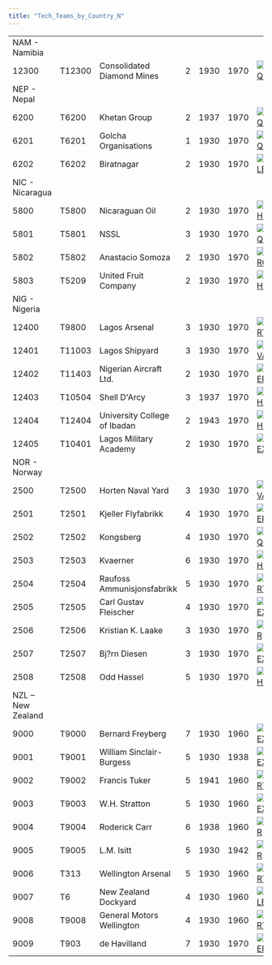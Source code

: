 ```yaml
---
title: "Tech_Teams_by_Country_N"
---
```


|                   |        |                              |     |      |      |                                                                                             |                                                                                             |                                                                                         |                                                                                       |                                                                                             |
|-------------------|--------|------------------------------|-----|------|------|---------------------------------------------------------------------------------------------|---------------------------------------------------------------------------------------------|-----------------------------------------------------------------------------------------|---------------------------------------------------------------------------------------|---------------------------------------------------------------------------------------------|
| NAM - Namibia     |        |                              |     |      |      |                                                                                             |                                                                                             |                                                                                         |                                                                                       |                                                                                             |
| 12300             | T12300 | Consolidated Diamond Mines   | 2   | 1930 | 1970 | [![EQP](/images/2/20/General_equipment.png)](/File:General_equipment.png "EQP")             | [![MGT](/images/c/c7/Management.png)](/File:Management.png "MGT")                           | [![MCH](/images/a/a1/Mechanics.png)](/File:Mechanics.png "MCH")                         |                                                                                       |                                                                                             |
| NEP - Nepal       |        |                              |     |      |      |                                                                                             |                                                                                             |                                                                                         |                                                                                       |                                                                                             |
| 6200              | T6200  | Khetan Group                 | 2   | 1937 | 1970 | [![EQP](/images/2/20/General_equipment.png)](/File:General_equipment.png "EQP")             | [![IND](/images/7/79/Industrial_engineering.png)](/File:Industrial_engineering.png "IND")   | [![MGT](/images/c/c7/Management.png)](/File:Management.png "MGT")                       |                                                                                       |                                                                                             |
| 6201              | T6201  | Golcha Organisations         | 1   | 1930 | 1970 | [![EQP](/images/2/20/General_equipment.png)](/File:General_equipment.png "EQP")             | [![IND](/images/7/79/Industrial_engineering.png)](/File:Industrial_engineering.png "IND")   |                                                                                         |                                                                                       |                                                                                             |
| 6202              | T6202  | Biratnagar                   | 2   | 1930 | 1970 | [![ELE](/images/d/dd/Electronics.png)](/File:Electronics.png "ELE")                         | [![IND](/images/7/79/Industrial_engineering.png)](/File:Industrial_engineering.png "IND")   | [![MGT](/images/c/c7/Management.png)](/File:Management.png "MGT")                       |                                                                                       |                                                                                             |
| NIC - Nicaragua   |        |                              |     |      |      |                                                                                             |                                                                                             |                                                                                         |                                                                                       |                                                                                             |
| 5800              | T5800  | Nicaraguan Oil               | 2   | 1930 | 1970 | [![CHE](/images/1/19/Chemistry.png)](/File:Chemistry.png "CHE")                             | [![IND](/images/7/79/Industrial_engineering.png)](/File:Industrial_engineering.png "IND")   | [![MCH](/images/a/a1/Mechanics.png)](/File:Mechanics.png "MCH")                         |                                                                                       |                                                                                             |
| 5801              | T5801  | NSSL                         | 3   | 1930 | 1970 | [![EQP](/images/2/20/General_equipment.png)](/File:General_equipment.png "EQP")             | [![MCH](/images/a/a1/Mechanics.png)](/File:Mechanics.png "MCH")                             | [![TRA](/images/b/b1/Training.png)](/File:Training.png "TRA")                           |                                                                                       |                                                                                             |
| 5802              | T5802  | Anastacio Somoza             | 2   | 1930 | 1970 | [![CRG](/images/3/38/Individual_courage.png)](/File:Individual_courage.png "CRG")           | [![INF](/images/b/be/Infantry_focus.png)](/File:Infantry_focus.png "INF")                   | [![LGT](/images/1/1d/Large_unit_tactics.png)](/File:Large_unit_tactics.png "LGT")       | [![TRA](/images/b/b1/Training.png)](/File:Training.png "TRA")                         |                                                                                             |
| 5803              | T5209  | United Fruit Company         | 2   | 1930 | 1970 | [![CHE](/images/1/19/Chemistry.png)](/File:Chemistry.png "CHE")                             | [![MGT](/images/c/c7/Management.png)](/File:Management.png "MGT")                           | [![MCH](/images/a/a1/Mechanics.png)](/File:Mechanics.png "MCH")                         |                                                                                       |                                                                                             |
| NIG - Nigeria     |        |                              |     |      |      |                                                                                             |                                                                                             |                                                                                         |                                                                                       |                                                                                             |
| 12400             | T9800  | Lagos Arsenal                | 3   | 1930 | 1970 | [![ART](/images/d/d8/Artillery.png)](/File:Artillery.png "ART")                             | [![EQP](/images/2/20/General_equipment.png)](/File:General_equipment.png "EQP")             | [![MCH](/images/a/a1/Mechanics.png)](/File:Mechanics.png "MCH")                         |                                                                                       |                                                                                             |
| 12401             | T11003 | Lagos Shipyard               | 3   | 1930 | 1970 | [![NVA](/images/e/ea/Naval_artillery.png)](/File:Naval_artillery.png "NVA")                 | [![NVE](/images/0/09/Naval_engineering.png)](/File:Naval_engineering.png "NVE")             | [![TEC](/images/9/9d/Technical_efficiency.png)](/File:Technical_efficiency.png "TEC")   |                                                                                       |                                                                                             |
| 12402             | T11403 | Nigerian Aircraft Ltd.       | 2   | 1930 | 1970 | [![AER](/images/a/a1/Aeronautics.png)](/File:Aeronautics.png "AER")                         | [![MCH](/images/a/a1/Mechanics.png)](/File:Mechanics.png "MCH")                             | [![TEC](/images/9/9d/Technical_efficiency.png)](/File:Technical_efficiency.png "TEC")   |                                                                                       |                                                                                             |
| 12403             | T10504 | Shell D'Arcy                 | 3   | 1937 | 1970 | [![CHE](/images/1/19/Chemistry.png)](/File:Chemistry.png "CHE")                             | [![IND](/images/7/79/Industrial_engineering.png)](/File:Industrial_engineering.png "IND")   | [![MGT](/images/c/c7/Management.png)](/File:Management.png "MGT")                       |                                                                                       |                                                                                             |
| 12404             | T12404 | University College of Ibadan | 2   | 1943 | 1970 | [![CHE](/images/1/19/Chemistry.png)](/File:Chemistry.png "CHE")                             | [![MGT](/images/c/c7/Management.png)](/File:Management.png "MGT")                           | [![MTH](/images/7/79/Mathematics.png)](/File:Mathematics.png "MTH")                     | [![MCH](/images/a/a1/Mechanics.png)](/File:Mechanics.png "MCH")                       |                                                                                             |
| 12405             | T10401 | Lagos Military Academy       | 2   | 1930 | 1970 | [![CEX](/images/b/bc/Centralized_execution.png)](/File:Centralized_execution.png "CEX")     | [![DEX](/images/0/0d/Decentralized_execution.png)](/File:Decentralized_execution.png "DEX") | [![INF](/images/b/be/Infantry_focus.png)](/File:Infantry_focus.png "INF")               | [![LGT](/images/1/1d/Large_unit_tactics.png)](/File:Large_unit_tactics.png "LGT")     | [![TRA](/images/b/b1/Training.png)](/File:Training.png "TRA")                               |
| NOR - Norway      |        |                              |     |      |      |                                                                                             |                                                                                             |                                                                                         |                                                                                       |                                                                                             |
| 2500              | T2500  | Horten Naval Yard            | 3   | 1930 | 1970 | [![NVA](/images/e/ea/Naval_artillery.png)](/File:Naval_artillery.png "NVA")                 | [![NVE](/images/0/09/Naval_engineering.png)](/File:Naval_engineering.png "NVE")             | [![TEC](/images/9/9d/Technical_efficiency.png)](/File:Technical_efficiency.png "TEC")   |                                                                                       |                                                                                             |
| 2501              | T2501  | Kjeller Flyfabrikk           | 4   | 1930 | 1970 | [![AER](/images/a/a1/Aeronautics.png)](/File:Aeronautics.png "AER")                         | [![ELE](/images/d/dd/Electronics.png)](/File:Electronics.png "ELE")                         | [![TEC](/images/9/9d/Technical_efficiency.png)](/File:Technical_efficiency.png "TEC")   |                                                                                       |                                                                                             |
| 2502              | T2502  | Kongsberg                    | 4   | 1930 | 1970 | [![EQP](/images/2/20/General_equipment.png)](/File:General_equipment.png "EQP")             | [![IND](/images/7/79/Industrial_engineering.png)](/File:Industrial_engineering.png "IND")   | [![MGT](/images/c/c7/Management.png)](/File:Management.png "MGT")                       |                                                                                       |                                                                                             |
| 2503              | T2503  | Kvaerner                     | 6   | 1930 | 1970 | [![CHE](/images/1/19/Chemistry.png)](/File:Chemistry.png "CHE")                             | [![NVE](/images/0/09/Naval_engineering.png)](/File:Naval_engineering.png "NVE")             | [![TEC](/images/9/9d/Technical_efficiency.png)](/File:Technical_efficiency.png "TEC")   |                                                                                       |                                                                                             |
| 2504              | T2504  | Raufoss Ammunisjonsfabrikk   | 5   | 1930 | 1970 | [![ART](/images/d/d8/Artillery.png)](/File:Artillery.png "ART")                             | [![EQP](/images/2/20/General_equipment.png)](/File:General_equipment.png "EQP")             | [![MCH](/images/a/a1/Mechanics.png)](/File:Mechanics.png "MCH")                         |                                                                                       |                                                                                             |
| 2505              | T2505  | Carl Gustav Fleischer        | 4   | 1930 | 1970 | [![DEX](/images/0/0d/Decentralized_execution.png)](/File:Decentralized_execution.png "DEX") | [![INF](/images/b/be/Infantry_focus.png)](/File:Infantry_focus.png "INF")                   | [![SMT](/images/2/2f/Small_unit_tactics.png)](/File:Small_unit_tactics.png "SMT")       | [![TRA](/images/b/b1/Training.png)](/File:Training.png "TRA")                         |                                                                                             |
| 2506              | T2506  | Kristian K. Laake            | 3   | 1930 | 1970 | [![AIR](/images/8/87/Aircraft_testing.png)](/File:Aircraft_testing.png "AIR")               | [![BOM](/images/2/26/Bomber_tactics.png)](/File:Bomber_tactics.png "BOM")                   | [![CEX](/images/b/bc/Centralized_execution.png)](/File:Centralized_execution.png "CEX") |                                                                                       |                                                                                             |
| 2507              | T2507  | Bj?rn Diesen                 | 3   | 1930 | 1970 | [![CEX](/images/b/bc/Centralized_execution.png)](/File:Centralized_execution.png "CEX")     | [![NVT](/images/1/10/Naval_training.png)](/File:Naval_training.png "NVT")                   | [![SEA](/images/2/22/Seamanship.png)](/File:Seamanship.png "SEA")                       |                                                                                       |                                                                                             |
| 2508              | T2508  | Odd Hassel                   | 5   | 1930 | 1970 | [![CHE](/images/1/19/Chemistry.png)](/File:Chemistry.png "CHE")                             | [![ELE](/images/d/dd/Electronics.png)](/File:Electronics.png "ELE")                         | [![MGT](/images/c/c7/Management.png)](/File:Management.png "MGT")                       |                                                                                       |                                                                                             |
| NZL – New Zealand |        |                              |     |      |      |                                                                                             |                                                                                             |                                                                                         |                                                                                       |                                                                                             |
| 9000              | T9000  | Bernard Freyberg             | 7   | 1930 | 1960 | [![CEX](/images/b/bc/Centralized_execution.png)](/File:Centralized_execution.png "CEX")     | [![CAF](/images/f/f8/Combined_arms_focus.png)](/File:Combined_arms_focus.png "CAF")         | [![CRG](/images/3/38/Individual_courage.png)](/File:Individual_courage.png "CRG")       | [![SMT](/images/2/2f/Small_unit_tactics.png)](/File:Small_unit_tactics.png "SMT")     | [![TRA](/images/b/b1/Training.png)](/File:Training.png "TRA")                               |
| 9001              | T9001  | William Sinclair-Burgess     | 5   | 1930 | 1938 | [![CEX](/images/b/bc/Centralized_execution.png)](/File:Centralized_execution.png "CEX")     | [![INF](/images/b/be/Infantry_focus.png)](/File:Infantry_focus.png "INF")                   | [![LGT](/images/1/1d/Large_unit_tactics.png)](/File:Large_unit_tactics.png "LGT")       | [![TRA](/images/b/b1/Training.png)](/File:Training.png "TRA")                         |                                                                                             |
| 9002              | T9002  | Francis Tuker                | 5   | 1941 | 1960 | [![ART](/images/d/d8/Artillery.png)](/File:Artillery.png "ART")                             | [![CAF](/images/f/f8/Combined_arms_focus.png)](/File:Combined_arms_focus.png "CAF")         | [![MCH](/images/a/a1/Mechanics.png)](/File:Mechanics.png "MCH")                         | [![SMT](/images/2/2f/Small_unit_tactics.png)](/File:Small_unit_tactics.png "SMT")     | [![TRA](/images/b/b1/Training.png)](/File:Training.png "TRA")                               |
| 9003              | T9003  | W.H. Stratton                | 5   | 1930 | 1960 | [![CEX](/images/b/bc/Centralized_execution.png)](/File:Centralized_execution.png "CEX")     | [![LTF](/images/e/e7/Large_taskforce_tactics.png)](/File:Large_taskforce_tactics.png "LTF") | [![NVT](/images/1/10/Naval_training.png)](/File:Naval_training.png "NVT")               | [![SEA](/images/2/22/Seamanship.png)](/File:Seamanship.png "SEA")                     | [![STF](/images/4/48/Small_taskforce_tactics.png)](/File:Small_taskforce_tactics.png "STF") |
| 9004              | T9004  | Roderick Carr                | 6   | 1938 | 1960 | [![AIR](/images/8/87/Aircraft_testing.png)](/File:Aircraft_testing.png "AIR")               | [![BOM](/images/2/26/Bomber_tactics.png)](/File:Bomber_tactics.png "BOM")                   | [![CEX](/images/b/bc/Centralized_execution.png)](/File:Centralized_execution.png "CEX") | [![CAF](/images/f/f8/Combined_arms_focus.png)](/File:Combined_arms_focus.png "CAF")   | [![PIL](/images/6/6b/Piloting.png)](/File:Piloting.png "PIL")                               |
| 9005              | T9005  | L.M. Isitt                   | 5   | 1930 | 1942 | [![AIR](/images/8/87/Aircraft_testing.png)](/File:Aircraft_testing.png "AIR")               | [![BOM](/images/2/26/Bomber_tactics.png)](/File:Bomber_tactics.png "BOM")                   | [![CEX](/images/b/bc/Centralized_execution.png)](/File:Centralized_execution.png "CEX") | [![PIL](/images/6/6b/Piloting.png)](/File:Piloting.png "PIL")                         |                                                                                             |
| 9006              | T313   | Wellington Arsenal           | 5   | 1930 | 1960 | [![ART](/images/d/d8/Artillery.png)](/File:Artillery.png "ART")                             | [![EQP](/images/2/20/General_equipment.png)](/File:General_equipment.png "EQP")             | [![MCH](/images/a/a1/Mechanics.png)](/File:Mechanics.png "MCH")                         | [![TRA](/images/b/b1/Training.png)](/File:Training.png "TRA")                         |                                                                                             |
| 9007              | T6     | New Zealand Dockyard         | 4   | 1930 | 1960 | [![ELE](/images/d/dd/Electronics.png)](/File:Electronics.png "ELE")                         | [![EQP](/images/2/20/General_equipment.png)](/File:General_equipment.png "EQP")             | [![NVA](/images/e/ea/Naval_artillery.png)](/File:Naval_artillery.png "NVA")             | [![NVE](/images/0/09/Naval_engineering.png)](/File:Naval_engineering.png "NVE")       | [![TEC](/images/9/9d/Technical_efficiency.png)](/File:Technical_efficiency.png "TEC")       |
| 9008              | T9008  | General Motors Wellington    | 4   | 1930 | 1960 | [![ART](/images/d/d8/Artillery.png)](/File:Artillery.png "ART")                             | [![ELE](/images/d/dd/Electronics.png)](/File:Electronics.png "ELE")                         | [![MCH](/images/a/a1/Mechanics.png)](/File:Mechanics.png "MCH")                         | [![TEC](/images/9/9d/Technical_efficiency.png)](/File:Technical_efficiency.png "TEC") |                                                                                             |
| 9009              | T903   | de Havilland                 | 7   | 1930 | 1970 | [![AER](/images/a/a1/Aeronautics.png)](/File:Aeronautics.png "AER")                         | [![ELE](/images/d/dd/Electronics.png)](/File:Electronics.png "ELE")                         | [![TEC](/images/9/9d/Technical_efficiency.png)](/File:Technical_efficiency.png "TEC")   |                                                                                       |                                                                                             |
